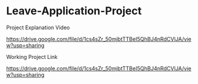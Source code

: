 # Leave-Application-Project

Project Explanation Video

https://drive.google.com/file/d/1cs4sZr_50mjbtTTBeI5QhBJ4nRdCVlJA/view?usp=sharing

Working Project Link

https://drive.google.com/file/d/1cs4sZr_50mjbtTTBeI5QhBJ4nRdCVlJA/view?usp=sharing
